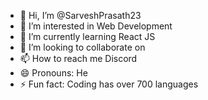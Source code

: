 - 👋 Hi, I’m @SarveshPrasath23
- 👀 I’m interested in Web Development
- 🌱 I’m currently learning React JS
- 💞️ I’m looking to collaborate on 
- 📫 How to reach me Discord
- 😄 Pronouns: He
- ⚡ Fun fact: Coding has over 700 languages

<!---
SarveshPrasath23/SarveshPrasath23 is a ✨ special ✨ repository because its `README.md` (this file) appears on your GitHub profile.
You can click the Preview link to take a look at your changes.
--->
